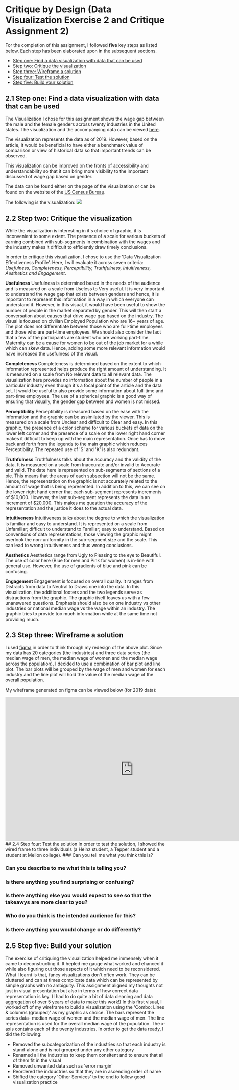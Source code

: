 # Critique by Design (Data Visualization Exercise 2 and  Critique Assignment 2)
For the completion of this assignment, I followed **five** key steps as listed below. Each step has been elaborated upon in the subsequent sections. 
- [Step one: Find a data visualization with data that can be used](https://manmithapatya.github.io/ManmithaPatya-Portfolio/CritiqueByDesign.html#2.1-Step-one:-Find-a-data-visualization-with-data-that-can-be-used)
- [Step two: Critique the visualization](https://manmithapatya.github.io/ManmithaPatya-Portfolio/CritiqueByDesign.html#2.2-Step-two:-Critique-the-visualization)
- [Step three: Wireframe a solution](https://manmithapatya.github.io/ManmithaPatya-Portfolio/CritiqueByDesign.html#2.3-Step-three:-Wireframe-a-solution)
- [Step four: Test the solution](https://manmithapatya.github.io/ManmithaPatya-Portfolio/CritiqueByDesign.html#2.4-Step-four:-Test-the-solution)
- [Step five: Build your solution](https://manmithapatya.github.io/ManmithaPatya-Portfolio/CritiqueByDesign.html#2.5-Step-five:-Build-your-solution)
## 2.1 Step one: Find a data visualization with data that can be used
The Visualization I chose for this assignment shows the wage gap between the male and the female genders across twenty industries in the United states. The visualization and the accompanying data can be viewed [here](https://howmuch.net/articles/men-vs-women-comparing-income-by-industry). 

The visualization represents the data as of 2019. However, based on the article, it would be beneficial to have either a benchmark value of comparison or view of historical data so that important trends can be observed. 

This visualization can be improved on the fronts of accessibility and understandability so that it can bring more visibility to the important discussed of wage gap based on gender. 

The data can be found either on the page of the visualization or can be found on the website of the [US Census Bureau](https://data.census.gov/cedsci/table?q=S2413&tid=ACSST1Y2019.S2413&hidePreview=true).

The following is the visualization:
<img src="https://cdn.howmuch.net/articles/men-vs-women-comparing-income-by-industry-5134.jpg">

## 2.2 Step two: Critique the visualization
While the visualization is interesting in it's choice of graphic, it is inconvenient to some extent. The presence of a scale for various buckets of earning combined with sub-segments in combination with the wages and the industry makes it difficult to efficiently draw timely conclusions. 

In order to critique this visualization, I chose to use the 'Data Visualization Effectiveness Profile'. Here, I will evaluate it across seven criteria: *Usefulness, Completeness, Perceptibility, Truthfulness, Intuitiveness, Aesthetics and Engagement*. 

**Usefulness**
Usefulness is determined based in the needs of the audience and is measured on a scale from Useless to Very useful. It is very important to understand the wage gap that exists between genders and hence, it is important to represent this information in a way in which everyone can understand it. However, in this visual, it would have been useful to show the number of people in the market separated by gender. This will then start a conversation about causes that drive wage gap based on the industry. The visual is focused on civilian Employed Population who are 16+ years of age. The plot does not differentiate between those who are full-time employees and those who are part-time employees. We should also consider the fact that a few of the participants are student who are working part-time. Maternity can be a cause for women to be out of the job market for a while which can skew data. Hence, adding some more relevant information would have increased the usefulness of the visual.  

**Completeness**
Completeness is determined based on the extent to which information represented helps produce the right amount of understanding. It is measured on a scale from No relevant data to all relevant data. The visualization here provides no information about the number of people in a particular industry even though it's a focal point of the article and the data set. It would be useful to also provide some information about full-time and part-time employees. The use of a spherical graphic is a good way of ensuring that visually, the gender gap between and women is not missed.   

**Perceptibility**
Perceptibility is measured based on the ease with the information and the graphic can be assimilated by the viewer. This is measured on a scale from Unclear and difficult to Clear and easy. In this graphic, the presence of a color scheme for various buckets of data on the lower left corner and the presence of a scale on the lower right hand corner makes it difficult to keep up with the main representation. Once has to move back and forth from the legends to the main graphic which reduces Perceptibility. The repeated use of '$' and 'K' is also redundant. 

**Truthfulness**
Truthfulness talks about the accuracy and the validity of the data. It is measured on a scale from Inaccurate and/or invalid to Accurate and valid. The date here is represented on sub-segments of sections of a pie. This means that the areas of each subsection will not be the same. Hence, the representation on the graphic is not accurately related to the amount of wage that is being represented. In addition to this, we can see on the lower right hand corner that each sub-segment represents increments of $10,000. However, the last sub-segment represents the data in an increment of $20,000. This makes me question the accuracy of the representation and the justice it does to the actual data. 

**Intuitiveness**
Intuitiveness talks about the degree to which the visualization is familiar and easy to understand. It is represented on a scale from Unfamiliar; difficult to understand to Familiar; easy to understand. Based on conventions of data representations, those viewing the graphic might overlook the non-uniformity in the sub-segment size and the scale. This can lead to wrong intuitiveness and thus wrong conclusions. 

**Aesthetics**
Aesthetics range from Ugly to Pleasing to the eye to Beautiful. The use of color here (Blue for men and Pink for women) is in-line with general use. However, the use of gradients of blue and pink can be confusing.

**Engagement**
Engagement is focused on overall quality. It ranges from Distracts from data to Neutral to Draws one into the data. In this visualization, the additional footers and the two legends serve as distractions from the graphic. The graphic itself leaves us with a few unanswered questions. Emphasis should also be on one industry vs other industries or national median wage vs the wage within an industry. The graphic tries to provide too much information while at the same time not providing much. 

## 2.3 Step three: Wireframe a solution
I used [figma](https://www.figma.com/files/recent?fuid=1072321393156381394) in order to think through my redesign of the above plot. Since my data has 20 categories (the industries) and three data series (the median wage of men, the median wage of women and the median wage across the population), I decided to use a combination of bar plot and line plot. The bar plots will be grouped by the wage of men and women for each industry and the line plot will hold the value of the median wage of the overall population.

My wireframe generated on figma can be viewed below (for 2019 data):

<iframe style="border: 1px solid rgba(0, 0, 0, 0.1);" width="800" height="450" src="https://www.figma.com/embed?embed_host=share&url=https%3A%2F%2Fwww.figma.com%2Ffile%2FQu4xRqgLiZ5vgAsriBdFpN%2FUntitled%3Fnode-id%3D0%253A1" allowfullscreen></iframe>
## 2.4 Step four: Test the solution
In order to test the solution, I showed the wired frame to three individuals (a Heinz student, a Tepper student and a student at Mellon college).
### Can you tell me what you think this is?

### Can you describe to me what this is telling you?

### Is there anything you find surprising or confusing?

### Is there anything else you would expect to see so that the takeawys are more clear to you?

### Who do you think is the intended audience for this?

### Is there anything you would change or do differently?

## 2.5 Step five: Build your solution
The exercise of critiquing the visualization helped me immensely when it came to deconstructing it. It hepled me gauge what worked and ehanced it while also figuring out those aspects of it which need to be reconsidered. What I learnt is that, fancy visualizations don't often work. They can be cluttered and can at times complicate data which can be represented by simple graphs with no ambiguity. 
This assignment aligned my thoughts not just in visual presentation but also in terms of how correct data representation is key. (I had to do quite a bit of data cleaning and data aggregation of over 5 years of data to make this work!)
In this first visual, I worked off of my wireframe to build a visualization using the 'Combo: Lines & columns (grouped)' as my graphic as choice. The bars represent the series data- median wage of women and the median wage of men. The line representation is used for the overall median wage of the population. The x-axis contains each of the twenty industries. 
In order to get the data ready, I did the following:
- Removed the subcategorization of the industries so that each industry is stand-alone and is not grouped under any other category
- Renamed all the industries to keep them consitent and to ensure that all of them fit in the visual
- Removed unwanted data such as 'error margin'
- Reordered the indductries so that they are in ascending order of name
- Shifted the category 'Other Services' to the end to follow good visualization practice

<div class="flourish-embed flourish-chart" data-src="visualisation/8629282"><script src="https://public.flourish.studio/resources/embed.js"></script></div>

<div class="flourish-embed flourish-chart" data-src="visualisation/8628881"><script src="https://public.flourish.studio/resources/embed.js"></script></div>
